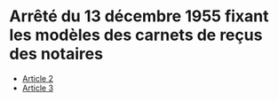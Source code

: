 # Arrêté du 13 décembre 1955 fixant les modèles des carnets de reçus des notaires

- [Article 2](article-2.md)
- [Article 3](article-3.md)
